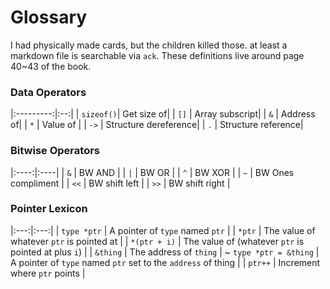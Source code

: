 # Glossary

I had physically made cards, but the children killed those. at least a markdown file is searchable via `ack`.
These definitions live around page 40~43 of the book.

### Data Operators
|:---------:|:--:|
| `sizeof()`| Get size of|
| `[]`      | Array subscript|
| `&`       | Address of|
| `*`       | Value of |
| `->`      | Structure dereference|
| `.`       | Structure reference|

### Bitwise Operators
|:----:|:----|
| `&`  | BW AND |
| `|`  | BW OR |
| `^`  | BW XOR |
| `~`  | BW Ones compliment |
| `<<` | BW shift left |
| `>>` | BW shift right |

### Pointer Lexicon
|:---:|:---:|
| `type *ptr`           | A pointer of `type` named `ptr` |
| `*ptr`                | The value of whatever `ptr` is pointed at |
| `*(ptr + i)`          | The value of (whatever `ptr` is pointed at plus `i`) |
| `&thing`              | The address of `thing` |
~ `type *ptr = &thing`  | A pointer of `type` named `ptr` set to the `address` of thing |
| `ptr++`               | Increment where `ptr` points |

